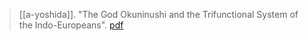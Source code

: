 > [[a-yoshida]]. "The God Okuninushi and the Trifunctional System of the Indo-Europeans". [pdf](a/a-yoshida2015.pdf)